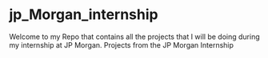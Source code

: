 # jp_Morgan_internship
Welcome to my Repo that contains all the projects that I will be doing during my internship at JP Morgan.
Projects from the JP Morgan Internship
